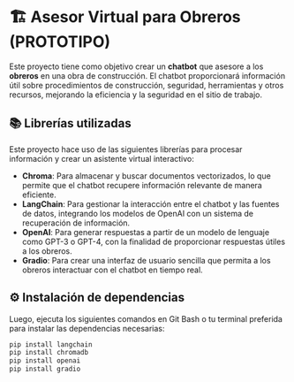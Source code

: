 # 🏗️ Asesor Virtual para Obreros (******PROTOTIPO******)

Este proyecto tiene como objetivo crear un **chatbot** que asesore a los **obreros** en una obra de construcción. El chatbot proporcionará información útil sobre procedimientos de construcción, seguridad, herramientas y otros recursos, mejorando la eficiencia y la seguridad en el sitio de trabajo.

## 📚 Librerías utilizadas

Este proyecto hace uso de las siguientes librerías para procesar información y crear un asistente virtual interactivo:

- **Chroma**: Para almacenar y buscar documentos vectorizados, lo que permite que el chatbot recupere información relevante de manera eficiente.
- **LangChain**: Para gestionar la interacción entre el chatbot y las fuentes de datos, integrando los modelos de OpenAI con un sistema de recuperación de información.
- **OpenAI**: Para generar respuestas a partir de un modelo de lenguaje como GPT-3 o GPT-4, con la finalidad de proporcionar respuestas útiles a los obreros.
- **Gradio**: Para crear una interfaz de usuario sencilla que permita a los obreros interactuar con el chatbot en tiempo real.

## ⚙️ Instalación de dependencias

Luego, ejecuta los siguientes comandos en Git Bash o tu terminal preferida para instalar las dependencias necesarias:

```bash
pip install langchain
pip install chromadb
pip install openai
pip install gradio
